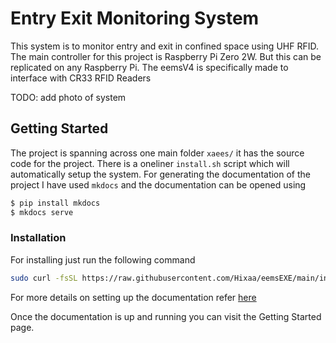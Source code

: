 # Entry Exit Monitoring System
This system is to monitor entry and exit in confined space using UHF RFID. The main controller for this project is Raspberry Pi Zero 2W.
But this can be replicated on any Raspberry Pi.
The eemsV4 is specifically made to interface with CR33 RFID Readers

TODO: add photo of system

## Getting Started
The project is spanning across one main folder `xaees/` it has the source code for the project. There is a oneliner `install.sh` script which will automatically setup the system. For generating the documentation of the project I have used `mkdocs` and the documentation can be opened using
```sh
$ pip install mkdocs
$ mkdocs serve
```
### Installation
For installing just run the following command
```sh
sudo curl -fsSL https://raw.githubusercontent.com/Hixaa/eemsEXE/main/install.sh  | bash
```
For more details on setting up the documentation refer [here](https://www.mkdocs.org/user-guide/installation/)

Once the documentation is up and running you can visit the Getting Started page.
